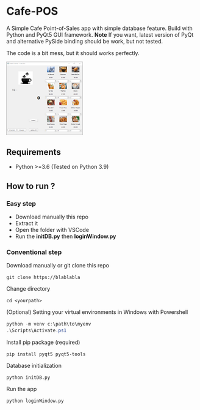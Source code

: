 # Cafe-POS

A Simple Cafe Point-of-Sales app with simple database feature. Build with Python and PyQt5 GUI framework.
**Note** If you want, latest version of PyQt and alternative PySide binding should be work, but not tested.

The code is a bit mess, but it should works perfectly.

<img src="preview.png" alt="drawing" width="200"/>

## Requirements

* Python >=3.6 (Tested on Python 3.9)

## How to run ?

### Easy step

* Download manually this repo
* Extract it
* Open the folder with VSCode
* Run the **initDB.py** then **loginWindow.py**

### Conventional step

Download manually or git clone this repo

```shell
git clone https://blablabla
```

Change directory

```shell
cd <yourpath>
```

(Optional) Setting your virtual environments in Windows with Powershell

```powershell
python -m venv c:\path\to\myenv
.\Scripts\Activate.ps1
```

Install pip package (required)

```shell
pip install pyqt5 pyqt5-tools
```

Database initialization

```shell
python initDB.py
```

Run the app

```shell
python loginWindow.py
```
